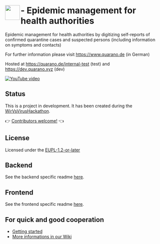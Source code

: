# <a href="https://www.quarano.de"><img src="/frontend/apps/quarano-frontend/src/assets/images/quarano_SW_RGB.png" align="left" height="48" ></a> - Epidemic management for health authorities

Epidemic management for health authorities by digitizing self-reports of confirmed quarantine cases and suspected persons (including information on symptoms and contacts)

For further information please visit <https://www.quarano.de> (in German)

Hosted at <https://quarano.de/internal-test> (test) and <https://dev.quarano.xyz> (dev)

[![YouTube video](https://img.youtube.com/vi/3xkOvTBZ4ps/0.jpg)](https://www.youtube.com/watch?v=3xkOvTBZ4ps)

## Status

This is a project in development. It has been created during the [WirVsVirusHackathon](https://wirvsvirushackathon.org/).

👉 [Contributors welcome!](mailto:info@quarano.de) 👈 

## License

Licensed under the [EUPL-1.2-or-later](https://github.com/coronareportteam/coronareport/blob/develop/LICENSE)

## Backend

See the backend specific readme [here](backend/readme.adoc).

## Frontend

See the frontend specific readme [here](frontend/README.md).

## For quick and good cooperation

- [Getting started](https://github.com/quarano/quarano-application/wiki/Getting-started)
- [More informations in our Wiki](https://github.com/quarano/quarano-application/wiki)
